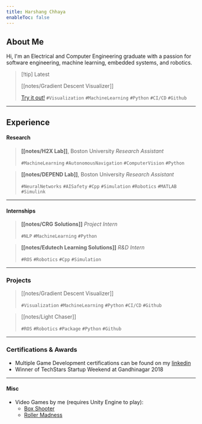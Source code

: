 ```yaml
---
title: Harshang Chhaya
enableToc: false
---
```


## About Me

Hi, I'm an Electrical and Computer Engineering graduate with a passion for software engineering, machine learning, embedded systems, and robotics.


>[!tip] Latest
> 
>[[notes/Gradient Descent Visualizer]]
>
> [Try it out!](https://gradientdescentviz.up.railway.app)
> `#Visualization` `#MachineLearning` `#Python` `#CI/CD` `#Github`

---

## Experience

#### Research
> **[[notes/H2X Lab]]**, Boston University
> _Research Assistant_
> 
> `#MachineLearning` `#AutonomousNavigation` `#ComputerVision` `#Python`

> **[[notes/DEPEND Lab]]**, Boston University
> _Research Assistant_
> 
> `#NeuralNetworks` `#AISafety` `#Cpp` `#Simulation` `#Robotics` `#MATLAB` `#Simulink`
---

#### Internships
> **[[notes/CRG Solutions]]**
> _Project Intern_
> 
> `#NLP` `#MachineLearning` `#Python` 

> **[[notes/Edutech Learning Solutions]]**
> _R&D Intern_
> 
> `#ROS` `#Robotics` `#Cpp` `#Simulation` 

---

### Projects

> [[notes/Gradient Descent Visualizer]]
> 
> `#Visualization` `#MachineLearning` `#Python` `#CI/CD` `#Github`

> [[notes/Light Chaser]]
> 
> `#ROS` `#Robotics` `#Package` `#Python` `#Github`

---
### Certifications & Awards
- Multiple Game Development certifications can be found on my [linkedin](https://www.linkedin.com/in/harshang-chhaya/)
- Winner of TechStars Startup Weekend at Gandhinagar 2018

---
#### Misc
- Video Games by me (requires Unity Engine to play):
	- [Box Shooter](https://drive.google.com/drive/folders/1T7kfBNSx8HW0mhPoxw08uKOUAX8IKJVw?usp=sharing)
	- [Roller Madness](https://drive.google.com/drive/folders/1qlbPRdyx2y3OOQZHcibefibSv-oKuym6?usp=sharing)



